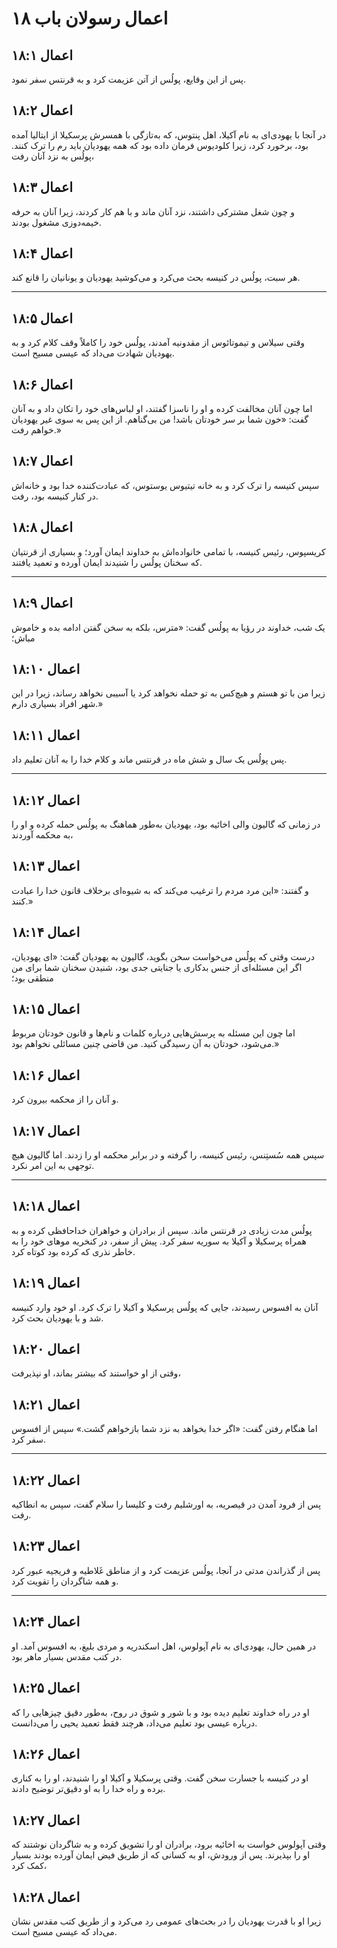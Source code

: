 # اعمال رسولان باب ۱۸

## اعمال ۱۸:۱

پس از این وقایع، پولُس از آتن عزیمت کرد و به قرنتس سفر نمود.

## اعمال ۱۸:۲

در آنجا با یهودی‌ای به نام آکیلا، اهل پنتوس، که به‌تازگی با همسرش پرسکیلا از ایتالیا آمده بود، برخورد کرد، زیرا کلودیوس فرمان داده بود که همه یهودیان باید رم را ترک کنند. پولُس به نزد آنان رفت،

## اعمال ۱۸:۳

و چون شغل مشترکی داشتند، نزد آنان ماند و با هم کار کردند، زیرا آنان به حرفه خیمه‌دوزی مشغول بودند.

## اعمال ۱۸:۴

هر سبت، پولُس در کنیسه بحث می‌کرد و می‌کوشید یهودیان و یونانیان را قانع کند.

---

## اعمال ۱۸:۵

وقتی سیلاس و تیموتائوس از مقدونیه آمدند، پولُس خود را کاملاً وقف کلام کرد و به یهودیان شهادت می‌داد که عیسی مسیح است.

## اعمال ۱۸:۶

اما چون آنان مخالفت کرده و او را ناسزا گفتند، او لباس‌های خود را تکان داد و به آنان گفت: «خون شما بر سر خودتان باشد! من بی‌گناهم. از این پس به سوی غیر یهودیان خواهم رفت.»

## اعمال ۱۸:۷

سپس کنیسه را ترک کرد و به خانه تیتیوس یوستوس، که عبادت‌کننده خدا بود و خانه‌اش در کنار کنیسه بود، رفت.

## اعمال ۱۸:۸

کریسپوس، رئیس کنیسه، با تمامی خانواده‌اش به خداوند ایمان آورد؛ و بسیاری از قرنتیان که سخنان پولُس را شنیدند ایمان آورده و تعمید یافتند.

---

## اعمال ۱۸:۹

یک شب، خداوند در رؤیا به پولُس گفت: «مترس، بلکه به سخن گفتن ادامه بده و خاموش مباش؛

## اعمال ۱۸:۱۰

زیرا من با تو هستم و هیچ‌کس به تو حمله نخواهد کرد یا آسیبی نخواهد رساند، زیرا در این شهر افراد بسیاری دارم.»

## اعمال ۱۸:۱۱

پس پولُس یک سال و شش ماه در قرنتس ماند و کلام خدا را به آنان تعلیم داد.

---

## اعمال ۱۸:۱۲

در زمانی که گالیون والی اخائیه بود، یهودیان به‌طور هماهنگ به پولُس حمله کرده و او را به محکمه آوردند،

## اعمال ۱۸:۱۳

و گفتند: «این مرد مردم را ترغیب می‌کند که به شیوه‌ای برخلاف قانون خدا را عبادت کنند.»

## اعمال ۱۸:۱۴

درست وقتی که پولُس می‌خواست سخن بگوید، گالیون به یهودیان گفت: «ای یهودیان، اگر این مسئله‌ای از جنس بدکاری یا جنایتی جدی بود، شنیدن سخنان شما برای من منطقی بود؛

## اعمال ۱۸:۱۵

اما چون این مسئله به پرسش‌هایی درباره کلمات و نام‌ها و قانون خودتان مربوط می‌شود، خودتان به آن رسیدگی کنید. من قاضی چنین مسائلی نخواهم بود.»

## اعمال ۱۸:۱۶

و آنان را از محکمه بیرون کرد.

## اعمال ۱۸:۱۷

سپس همه سُستِنس، رئیس کنیسه، را گرفته و در برابر محکمه او را زدند. اما گالیون هیچ توجهی به این امر نکرد.

---

## اعمال ۱۸:۱۸

پولُس مدت زیادی در قرنتس ماند. سپس از برادران و خواهران خداحافظی کرده و به همراه پرسکیلا و آکیلا به سوریه سفر کرد. پیش از سفر، در کنخریه موهای خود را به خاطر نذری که کرده بود کوتاه کرد.

## اعمال ۱۸:۱۹

آنان به افسوس رسیدند، جایی که پولُس پرسکیلا و آکیلا را ترک کرد. او خود وارد کنیسه شد و با یهودیان بحث کرد.

## اعمال ۱۸:۲۰

وقتی از او خواستند که بیشتر بماند، او نپذیرفت،

## اعمال ۱۸:۲۱

اما هنگام رفتن گفت: «اگر خدا بخواهد به نزد شما بازخواهم گشت.» سپس از افسوس سفر کرد.

---

## اعمال ۱۸:۲۲

پس از فرود آمدن در قیصریه، به اورشلیم رفت و کلیسا را سلام گفت، سپس به انطاکیه رفت.

## اعمال ۱۸:۲۳

پس از گذراندن مدتی در آنجا، پولُس عزیمت کرد و از مناطق غَلاطیه و فریجیه عبور کرد و همه شاگردان را تقویت کرد.

---

## اعمال ۱۸:۲۴

در همین حال، یهودی‌ای به نام آپولوس، اهل اسکندریه و مردی بلیغ، به افسوس آمد. او در کتب مقدس بسیار ماهر بود.

## اعمال ۱۸:۲۵

او در راه خداوند تعلیم دیده بود و با شور و شوق در روح، به‌طور دقیق چیزهایی را که درباره عیسی بود تعلیم می‌داد، هرچند فقط تعمید یحیی را می‌دانست.

## اعمال ۱۸:۲۶

او در کنیسه با جسارت سخن گفت. وقتی پرسکیلا و آکیلا او را شنیدند، او را به کناری برده و راه خدا را به او دقیق‌تر توضیح دادند.

## اعمال ۱۸:۲۷

وقتی آپولوس خواست به اخائیه برود، برادران او را تشویق کرده و به شاگردان نوشتند که او را بپذیرند. پس از ورودش، او به کسانی که از طریق فیض ایمان آورده بودند بسیار کمک کرد،

## اعمال ۱۸:۲۸

زیرا او با قدرت یهودیان را در بحث‌های عمومی رد می‌کرد و از طریق کتب مقدس نشان می‌داد که عیسی مسیح است.
